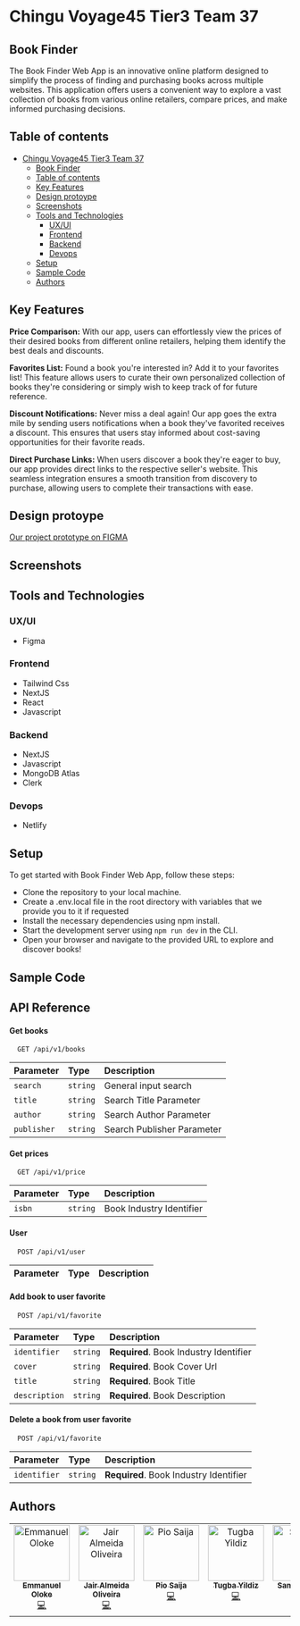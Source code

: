 # Chingu Voyage45 Tier3 Team 37

## Book Finder

The Book Finder Web App is an innovative online platform designed to simplify the process of finding and purchasing books across multiple websites. This application offers users a convenient way to explore a vast collection of books from various online retailers, compare prices, and make informed purchasing decisions.

## Table of contents

- [Chingu Voyage45 Tier3 Team 37](#chingu-voyage45-tier3-team-37)
  - [Book Finder](#book-finder)
  - [Table of contents](#table-of-contents)
  - [Key Features](#key-features)
  - [Design protoype](#design-protoype)
  - [Screenshots](#screenshots)
  - [Tools and Technologies](#tools-and-technologies)
    - [UX/UI](#uxui)
    - [Frontend](#frontend)
    - [Backend](#backend)
    - [Devops](#devops)
  - [Setup](#setup)
  - [Sample Code](#sample-code)
  - [Authors](#authors)

## Key Features

**Price Comparison:** With our app, users can effortlessly view the prices of their desired books from different online retailers, helping them identify the best deals and discounts.

**Favorites List:** Found a book you're interested in? Add it to your favorites list! This feature allows users to curate their own personalized collection of books they're considering or simply wish to keep track of for future reference.

**Discount Notifications:** Never miss a deal again! Our app goes the extra mile by sending users notifications when a book they've favorited receives a discount. This ensures that users stay informed about cost-saving opportunities for their favorite reads.

**Direct Purchase Links:** When users discover a book they're eager to buy, our app provides direct links to the respective seller's website. This seamless integration ensures a smooth transition from discovery to purchase, allowing users to complete their transactions with ease.

## Design protoype

[Our project prototype on FIGMA](https://www.figma.com/file/ep8G9FmBjyI97BPPUsV9hZ/book-price-finder?type=design&node-id=0%3A1&mode=design&t=IG2ZP95Zdr7U8EZE-1)

## Screenshots

## Tools and Technologies

### UX/UI

- Figma

### Frontend

- Tailwind Css
- NextJS
- React
- Javascript

### Backend

- NextJS
- Javascript
- MongoDB Atlas
- Clerk

### Devops

- Netlify

## Setup

To get started with Book Finder Web App, follow these steps:

- Clone the repository to your local machine.
- Create a .env.local file in the root directory with variables that we provide you to it if requested
- Install the necessary dependencies using npm install.
- Start the development server using `npm run dev` in the CLI.
- Open your browser and navigate to the provided URL to explore and discover books!

## Sample Code

## API Reference

#### Get books

```http
  GET /api/v1/books
```

| Parameter   | Type     | Description                |
| :---------- | :------- | :------------------------- |
| `search`    | `string` | General input search       |
| `title`     | `string` | Search Title Parameter     |
| `author`    | `string` | Search Author Parameter    |
| `publisher` | `string` | Search Publisher Parameter |

#### Get prices

```http
  GET /api/v1/price
```

| Parameter | Type     | Description              |
| :-------- | :------- | :----------------------- |
| `isbn`    | `string` | Book Industry Identifier |

#### User

```http
  POST /api/v1/user
```

| Parameter | Type | Description |
| :-------- | :--- | :---------- |

#### Add book to user favorite

```http
  POST /api/v1/favorite
```

| Parameter     | Type     | Description                            |
| :------------ | :------- | :------------------------------------- |
| `identifier`  | `string` | **Required**. Book Industry Identifier |
| `cover`       | `string` | **Required**. Book Cover Url           |
| `title`       | `string` | **Required**. Book Title               |
| `description` | `string` | **Required**. Book Description         |

#### Delete a book from user favorite

```http
  POST /api/v1/favorite
```

| Parameter    | Type     | Description                            |
| :----------- | :------- | :------------------------------------- |
| `identifier` | `string` | **Required**. Book Industry Identifier |

## Authors

<table>
  <tbody>
    <tr>
      <td align="center" valign="top" width="14.28%"><a href="https://github.com/EmmanuelOloke"><img src="https://avatars.githubusercontent.com/u/16335826?v=4" width="100px;" alt="Emmanuel Oloke"/><br /><sub><b>Emmanuel Oloke</b></sub></a><br /><a href="https://github.com/EmmanuelOloke?tab=repositories" title="Projects">💻</a></td>
      <td align="center" valign="top" width="14.28%"><a href="https://github.com/ceifeirocv"><img src="https://avatars.githubusercontent.com/u/20646833?v=4" width="100px;" alt="Jair Almeida Oliveira"/><br /><sub><b>Jair Almeida Oliveira</b></sub></a><br /><a href="https://github.com/ceifeirocv?tab=repositories" title="Projects">💻</a></td>
      <td align="center" valign="top" width="14.28%"><a href="https://github.com/Pio-js"><img src="https://avatars.githubusercontent.com/u/71008079?v=4" width="100px;" alt="Pio Saija"/><br /><sub><b>Pio Saija</b></sub></a><br /><a href="https://github.com/Pio-js?tab=repositories" title="Projects">💻</a></td>
      <td align="center" valign="top" width="14.28%"><a href="https://github.com/yildiztugba"><img src="https://avatars.githubusercontent.com/u/78135546?v=4" width="100px;" alt="Tugba Yildiz"/><br /><sub><b>Tugba Yildiz</b></sub></a><br /><a href="https://github.com/yildiztugba?tab=repositories" title="Projects">💻</a></td>
      <td align="center" valign="top" width="14.28%"><a href="https://github.com/frugalcodes"><img src="https://avatars.githubusercontent.com/u/91540220?v=4" width="100px;" alt="Samuel Igwe"/><br /><sub><b>Samuel Igwe</b></sub></a><br /><a href="https://github.com/frugalcodes?tab=repositories" title="Projects">💻</a></td>
    </tr>
     </tbody>
</table>

